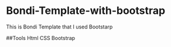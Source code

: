 # Bondi-Template-with-bootstrap
This is Bondi Template that I used Bootstarp

##Tools
Html CSS Bootstrap
 
